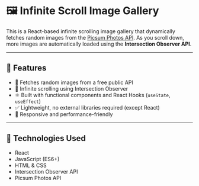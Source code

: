 # 🖼️ Infinite Scroll Image Gallery

This is a React-based infinite scrolling image gallery that dynamically fetches random images from the [Picsum Photos API](https://picsum.photos). As you scroll down, more images are automatically loaded using the **Intersection Observer API**.

---

## 🚀 Features

- 📸 Fetches random images from a free public API
- 🔁 Infinite scrolling using Intersection Observer
- ⚛️ Built with functional components and React Hooks (`useState`, `useEffect`)
- ✅ Lightweight, no external libraries required (except React)
- 📱 Responsive and performance-friendly

---

## 🔧 Technologies Used

- React
- JavaScript (ES6+)
- HTML & CSS
- Intersection Observer API
- Picsum Photos API
